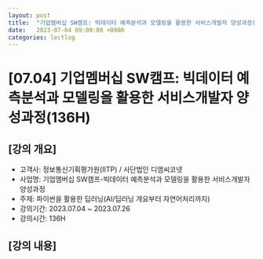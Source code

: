 ```yaml
---
layout: post
title:  "기업멤버십 SW캠프: 빅데이터 예측분석과 모델링을 활용한 서비스개발자 양성과정(136H)"
date:   2023-07-04 09:00:00 +0900
categories: lectlog
---
```


# [07.04] 기업멤버십 SW캠프: 빅데이터 예측분석과 모델링을 활용한 서비스개발자 양성과정(136H)

## [강의 개요]

* 고객사: 정보통신기획평가원(IITP) / 사단법인 디엠씨코넷
* 사업명: 기업멤버십 SW캠프-빅데이터 예측분석과 모델링을 활용한 서비스개발자 양성과정
* 주제: 파이썬을 활용한 딥러닝(AI/딥러닝 개요부터 자연어처리까지)
* 강의기간: 2023.07.04 ~ 2023.07.26
* 강의시간: 136H

## [강의 내용]
